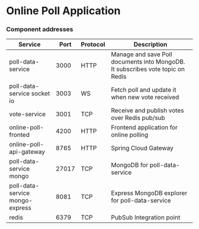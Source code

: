 # Online Poll Application

### Component addresses

| Service                         | Port  | Protocol | Description                                                                    |
|---------------------------------|-------|----------|--------------------------------------------------------------------------------|
| poll-data-service               | 3000  | HTTP     | Manage and save Poll documents into MongoDB. It subscribes vote topic on Redis |
| poll-data-service socket io     | 3003  | WS       | Fetch poll and update it when new vote received                                |
| vote-service                    | 3001  | TCP      | Receive and publish votes over Redis pub/sub                                   |
| online-poll-fronted             | 4200  | HTTP     | Frontend application for online polling                                        |
| online-poll-api-gateway         | 8765  | HTTP     | Spring Cloud Gateway                                                           |
| poll-data-service mongo         | 27017 | TCP      | MongoDB for poll-data-service                                                  |
| poll-data-service mongo-express | 8081  | TCP      | Express MongoDB explorer for poll-data-service                                 |
| redis                           | 6379  | TCP      | PubSub Integration point                                                       |